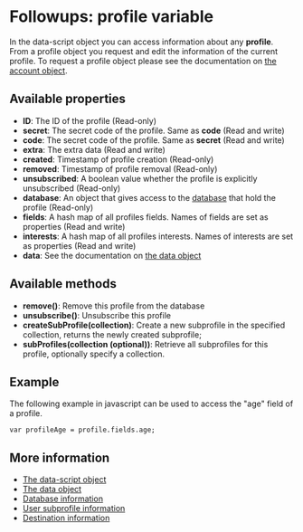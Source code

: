 # Followups: profile variable

In the data-script object you can access information about any **profile**. 
From a profile object you request and edit the information of the current 
profile. To request a profile object please see the documentation on [the account object](./followups-scripting-copernica).

## Available properties

* **ID**: The ID of the profile (Read-only)
* **secret**: The secret code of the profile. Same as **code** (Read and write)
* **code**: The secret code of the profile. Same as **secret** (Read and write)
* **extra**: The extra data (Read and write)
* **created**: Timestamp of profile creation (Read-only)
* **removed**: Timestamp of profile removal (Read-only)
* **unsubscribed**: A boolean value whether the profile is explicitly unsubscribed (Read-only)
* **database**: An object that gives access to the [database](./followups-scripting-database) that hold the profile (Read-only)
* **fields**: A hash map of all profiles fields. Names of fields are set as properties (Read and write)
* **interests**: A hash map of all profiles interests. Names of interests are
  set as properties (Read and write)
* **data**: See the documentation on [the data object](./followups-scripting-data)

## Available methods
* **remove()**: Remove this profile from the database
* **unsubscribe()**: Unsubscribe this profile
* **createSubProfile(collection)**:  Create a new subprofile in the specified collection, returns the newly created subprofile;
* **subProfiles(collection (optional))**:  Retrieve all subprofiles for this profile, optionally specify a collection.

## Example

The following example in javascript can be used to access the "age" field of a profile.

    var profileAge = profile.fields.age;

## More information
* [The data-script object](./followups-scripting)
* [The data object](./followups-scripting-data)
* [Database information](./followups-scripting-database)
* [User subprofile information](./followups-scripting-subprofile)
* [Destination information](./followups-scripting-destination)
